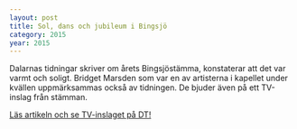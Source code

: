 ```yaml
---
layout: post
title: Sol, dans och jubileum i Bingsjö
category: 2015
year: 2015
---
```


Dalarnas tidningar skriver om årets Bingsjöstämma, konstaterar att det var varmt och soligt. Bridget Marsden som var en av artisterna i kapellet under kvällen uppmärksammas också av tidningen. De bjuder även på ett TV-inslag från stämman.

[Läs artikeln och se TV-inslaget på DT!](http://www.dt.se/noje/musik/tv-sol-dans-och-jubileum-i-bingsjo)
